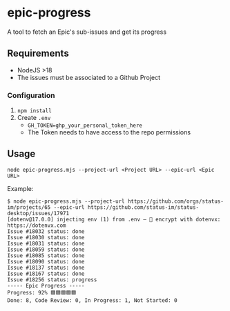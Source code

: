 # epic-progress

A tool to fetch an Epic's sub-issues and get its progress

## Requirements

- NodeJS >18
- The issues must be associated to a Github Project

### Configuration

1. `npm install`
2. Create `.env`
   - `GH_TOKEN=ghp_your_personal_token_here`
   - The Token needs to have access to the repo permissions

## Usage

```terminal
node epic-progress.mjs --project-url <Project URL> --epic-url <Epic URL>
```

Example:
```
$ node epic-progress.mjs --project-url https://github.com/orgs/status-im/projects/65 --epic-url https://github.com/status-im/status-desktop/issues/17971
[dotenv@17.0.0] injecting env (1) from .env – 🔐 encrypt with dotenvx: https://dotenvx.com
Issue #18032 status: done
Issue #18030 status: done
Issue #18031 status: done
Issue #18059 status: done
Issue #18085 status: done
Issue #18090 status: done
Issue #18137 status: done
Issue #18167 status: done
Issue #18256 status: progress
----- Epic Progress -----
Progress: 92% 🟩🟩🟩🟩🟩
Done: 8, Code Review: 0, In Progress: 1, Not Started: 0
```